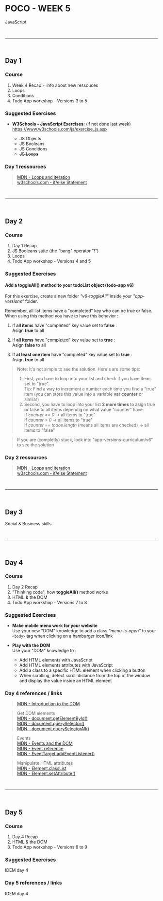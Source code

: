 # POCO - WEEK 5
JavaScript


<br>

---

<br>

## Day 1

### Course
1. Week 4 Recap + info about new ressouces
2. Loops
3. Conditions
4. Todo App workshop - Versions 3 to 5


### Suggested Exercises
* **W3Schools - JavaScript Exercises:** (if not done last week)<br>
    https://www.w3schools.com/js/exercise_js.asp

    * JS Objects
    * JS Booleans
    * JS Conditions
    * ~~JS Loops~~


### Day 1 ressources
 > [MDN - Loops and iteration](https://developer.mozilla.org/en-US/docs/Web/JavaScript/Guide/Loops_and_iteration)<br>
 [w3schools.com - if/else Statement](https://www.w3schools.com/jsref/jsref_if.asp)<br>


<br>

---

<br>

## Day 2

### Course
1. Day 1 Recap
2. JS Booleans suite (the "bang" operator "!")
3. Loops
4. Todo App workshop - Versions 4 and 5


### Suggested Exercises
#### Add a toggleAll() method to your todoList object (todo-app v6)
For this exercise, create a new folder *"v6-toggleAll"* inside your *"app-versions"* folder.

Remember, all list items have a "completed" key who can be true or false.<br>
When using this method you have to have this behavior :
1. If **all items** have "completed" key value set to **false** :<br>
   Asign **true** to all

2. If **all items** have "completed" key value set to **true** :<br>
   Asign **false** to all

3. If **at least one item** have "completed" key value set to **true** :<br>
   Asign **true** to all

> Note: It's not simple to see the solution. Here's are some tips:<br>
> 1. First, you have to loop into your list and check if you have items set to "true".<br>
  Tip: Find a way to increment a number each time you find a "true" item (you can store this value into a variable **var counter** or similar)
> 2. Second, you have to loop into your list **2 more times** to asign true or false to all items dependig on what value "counter" have:<br>
If *counter == 0*   → all items to "true"<br>
If *counter > 0* → all items to "true"<br>
If *counter == todos.length* (means all items are checked) → all items to "false"

> If you are (completly) stuck, look into "app-versions-curriculum/v6" to see the solution


### Day 2 ressources
 > [MDN - Loops and iteration](https://developer.mozilla.org/en-US/docs/Web/JavaScript/Guide/Loops_and_iteration)<br>
 [w3schools.com - if/else Statement](https://www.w3schools.com/jsref/jsref_if.asp)<br>


<br>

---

<br>

## Day 3
Social & Business skills


<br>

---

<br>

## Day 4

### Course
1. Day 2 Recap
2. "Thinking code", how **toggleAll()** method works
3. HTML & the DOM
4. Todo App workshop - Versions 7 to 8


### Suggested Exercises
* **Make mobile menu work for your website**<br>
Use your new "DOM" knowledge to add a class *"menu-is-open"* to your `<body>` tag when clicking on a hamburger icon/link

* **Play with the DOM**<br>
Use your "DOM" knowledge to :
    * Add HTML elements with JavaScript
    * Add HTML elements attributes with JavaScript
    * Add a class to a specific HTML element when clicking a button
    * When scrolling, detect scroll distance from the top of the window and display the value inside an HTML element


### Day 4 references / links
 > [MDN - Introduction to the DOM](https://developer.mozilla.org/en-US/docs/Web/API/Document_Object_Model/Introduction)
 
 > Get DOM elements<br>
 [MDN - document.getElementById()](https://developer.mozilla.org/en-US/docs/Web/API/Document/getElementById)<br>
 [MDN - document.query​Selector()](https://developer.mozilla.org/en-US/docs/Web/API/Document/querySelector)<br>
 [MDN - document.query​SelectorAll()](https://developer.mozilla.org/en-US/docs/Web/API/Document/querySelectorAll)

 > Events<br> 
 [MDN - Events and the DOM](https://developer.mozilla.org/en-US/docs/Web/API/Document_Object_Model/Events)<br>
 [MDN - Event reference](https://developer.mozilla.org/en-US/docs/Web/Events)<br>
 [MDN - Event​Target​.add​Event​Listener()](https://developer.mozilla.org/en-US/docs/Web/API/EventTarget/addEventListener)

 > Manipulate HTML attributes<br>
 [MDN - Element​.class​List](https://developer.mozilla.org/en-US/docs/Web/API/Element/classList)<br>
 [MDN - Element​.set​Attribute()](https://developer.mozilla.org/en-US/docs/Web/API/Element/setAttribute)


 

<br>

---

<br>

## Day 5

### Course
1. Day 4 Recap
2. HTML & the DOM
3. Todo App workshop - Versions 8 to 9

### Suggested Exercises
IDEM day 4

### Day 5 references / links
IDEM day 4